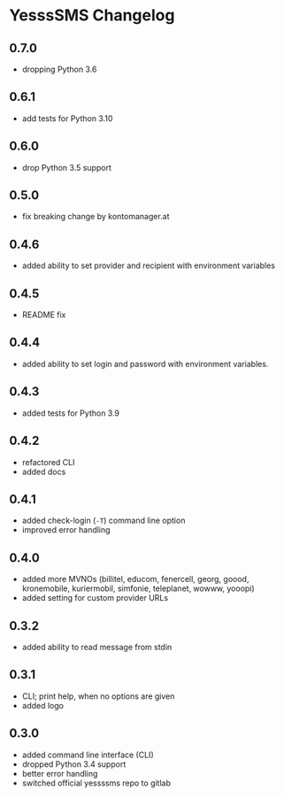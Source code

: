 # YesssSMS Changelog

## 0.7.0

- dropping Python 3.6

## 0.6.1

- add tests for Python 3.10

## 0.6.0

- drop Python 3.5 support

## 0.5.0

- fix breaking change by kontomanager.at

## 0.4.6

- added ability to set provider and recipient with environment variables

## 0.4.5

- README fix

## 0.4.4

- added ability to set login and password with environment variables.

## 0.4.3

- added tests for Python 3.9

## 0.4.2

- refactored CLI
- added docs

## 0.4.1

- added check-login (`-T`) command line option
- improved error handling

## 0.4.0

- added more MVNOs (billitel, educom, fenercell, georg, goood, kronemobile, kuriermobil, simfonie, teleplanet, wowww, yooopi)
- added setting for custom provider URLs

## 0.3.2

- added ability to read message from stdin

## 0.3.1

- CLI; print help, when no options are given
- added logo

## 0.3.0

- added command line interface (CLI)
- dropped Python 3.4 support
- better error handling
- switched official yessssms repo to gitlab
